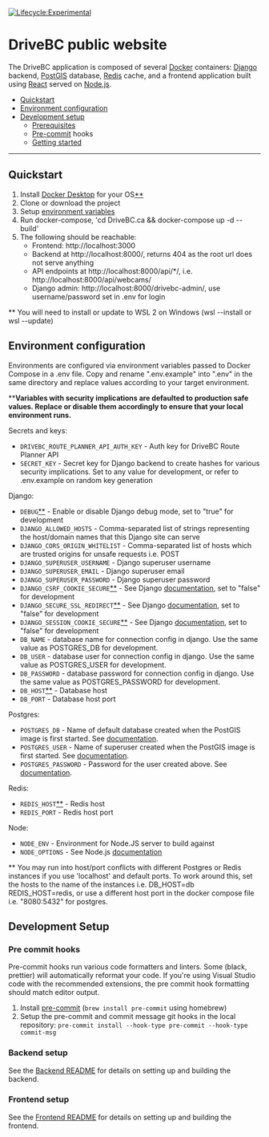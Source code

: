 [![Lifecycle:Experimental](https://img.shields.io/badge/Lifecycle-Experimental-339999)](https://github.com/bcgov/repomountie/blob/master/doc/lifecycle-badges.md)

# DriveBC public website

The DriveBC application is composed of several [Docker](https://www.docker.com/) containers:
[Django](https://www.djangoproject.com/) backend, [PostGIS](http://postgis.net/) database, [Redis](https://redis.io/) cache, and a frontend application built using [React](https://react.dev/) served on [Node.js](https://nodejs.org/en).

- [Quickstart](#quickstart)
- [Environment configuration](#environment-configuration)
- [Development setup](#development-setup)
  - [Prerequisites](#prerequisites)
  - [Pre-commit](#pre-commit) hooks
  - [Getting started](#getting-started)

---

## <a name="quickstart"></a>Quickstart
1. Install [Docker Desktop](https://docs.docker.com/compose/install/) for your OS[**](#first-asterisk)
2. Clone or download the project
3. Setup [environment variables](#environment-configuration)
4. Run docker-compose, 'cd DriveBC.ca && docker-compose up -d --build'
5. The following should be reachable:
   - Frontend: http://localhost:3000
   - Backend at http://localhost:8000/, returns 404 as the root url does not serve anything
   - API endpoints at http://localhost:8000/api/*/, i.e. http://localhost:8000/api/webcams/
   - Django admin: http://localhost:8000/drivebc-admin/, use username/password set in .env for login

<a name="first-asterisk"></a>** You will need to install or update to WSL 2 on Windows (wsl --install or wsl --update)

## <a name="environment-configuration"></a>Environment configuration

Environments are configured via environment variables passed to Docker Compose in a .env file.
Copy and rename ".env.example" into ".env" in the same directory and replace values according to your target environment.

<a name="second-asterisk"></a>****Variables with security implications are defaulted to production safe values. Replace or disable them accordingly to
ensure that your local environment runs.**

Secrets and keys:
- `DRIVEBC_ROUTE_PLANNER_API_AUTH_KEY` - Auth key for DriveBC Route Planner API
- `SECRET_KEY` - Secret key for Django backend to create hashes for various security implications. Set to any value for development, or refer to .env.example on random key generation

Django:
- `DEBUG`[**](#second-asterisk) - Enable or disable Django debug mode, set to "true" for development
- `DJANGO_ALLOWED_HOSTS` - Comma-separated list of strings representing the host/domain names that this Django site can serve
- `DJANGO_CORS_ORIGIN_WHITELIST` - Comma-separated list of hosts which are trusted origins for unsafe requests i.e. POST
- `DJANGO_SUPERUSER_USERNAME` - Django superuser username
- `DJANGO_SUPERUSER_EMAIL` - Django superuser email
- `DJANGO_SUPERUSER_PASSWORD` - Django superuser password
- `DJANGO_CSRF_COOKIE_SECURE`[**](#second-asterisk) - See Django [documentation](https://docs.djangoproject.com/en/4.2/ref/settings/#csrf-cookie-secure), set to "false" for development
- `DJANGO_SECURE_SSL_REDIRECT`[**](#second-asterisk) - See Django [documentation](https://docs.djangoproject.com/en/4.2/ref/settings/#secure-ssl-redirect), set to "false" for development
- `DJANGO_SESSION_COOKIE_SECURE`[**](#second-asterisk) - See Django [documentation](https://docs.djangoproject.com/en/4.2/ref/settings/#session-cookie-secure), set to "false" for development
- `DB_NAME` - database name for connection config in django. Use the same value as POSTGRES_DB for development.
- `DB_USER` - database user for connection config in django. Use the same value as POSTGRES_USER for development.
- `DB_PASSWORD` - database password for connection config in django. Use the same value as POSTGRES_PASSWORD for development.
- `DB_HOST`[**](#third-asterisk) - Database host
- `DB_PORT` - Database host port

Postgres:
- `POSTGRES_DB` - Name of default database created when the PostGIS image is first started. See [documentation](https://hub.docker.com/_/postgres).
- `POSTGRES_USER` - Name of superuser created when the PostGIS image is first started. See [documentation](https://hub.docker.com/_/postgres).
- `POSTGRES_PASSWORD` - Password for the user created above. See [documentation](https://hub.docker.com/_/postgres).

Redis:
- `REDIS_HOST`[**](#third-asterisk) - Redis host
- `REDIS_PORT` - Redis host port

Node:
- `NODE_ENV` - Environment for Node.JS server to build against
- `NODE_OPTIONS` - See Node.js [documentation](https://nodejs.org/api/cli.html#node_optionsoptions)

<a name="third-asterisk"></a>** You may run into host/port conflicts with different Postgres or Redis instances if you use 'localhost' and default ports.
To work around this, set the hosts to the name of the instances i.e. DB_HOST=db REDIS_HOST=redis, or  use a different host port in the docker compose file i.e. "8080:5432" for postgres.

## <a name="development-setup"></a>Development Setup

### <a name="pre-commit"></a>Pre commit hooks

Pre-commit hooks run various code formatters and linters. Some (black, prettier) will automatically reformat your code. If you're
using Visual Studio code with the recommended extensions, the pre commit hook formatting should match editor output.

1. Install [pre-commit](https://pre-commit.com/#install) (`brew install pre-commit` using homebrew)
2. Setup the pre-commit and commit message git hooks in the local repository: `pre-commit install --hook-type pre-commit --hook-type commit-msg`

### <a name="backend-setup"></a>Backend setup

See the [Backend README](src/backend/README.md) for details on setting up and building the backend.

### <a name="fronend-setup"></a>Frontend setup

See the [Frontend README](src/frontend/README.md) for details on setting up and building the frontend.
